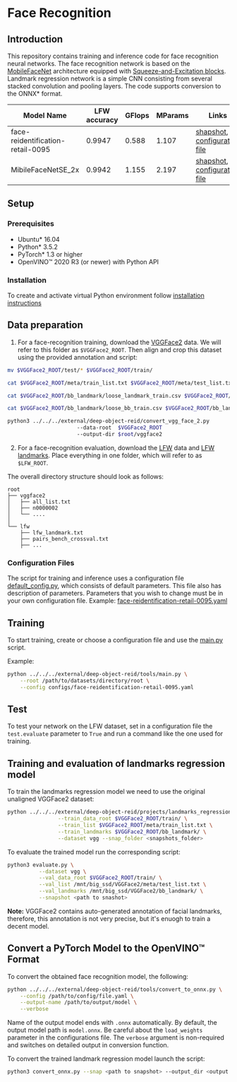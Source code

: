 # Face Recognition

## Introduction
This repository contains training and inference code for face recognition neural networks. The face recognition network is based on the [MobileFaceNet](https://arxiv.org/abs/1804.07573) architecture equipped with [Squeeze-and-Excitation blocks](https://arxiv.org/abs/1709.01507). Landmark regression network is a simple CNN consisting from several stacked convolution and pooling layers. The code supports conversion to the ONNX\* format.

| Model Name | LFW accuracy | GFlops | MParams | Links |
| ---        | ---          | ---    | ---     | ---   |
| face-reidentification-retail-0095 | 0.9947 | 0.588 | 1.107 | [shapshot](https://download.01.org/opencv/openvino_training_extensions/models/face_recognition/Mobilenet_se_focal_121000.pt), [configuration file](configs/face-reidentification-retail-0095.yaml) |
| MibileFaceNetSE_2x | 0.9942 | 1.155 | 2.197 | [shapshot](https://download.01.org/opencv/openvino_training_extensions/models/face_recognition/Mobilenet_2x_se_121000.pt), [configuration file](configs/mobile_face_net_se_2x_vgg2.yaml) |

## Setup

### Prerequisites

* Ubuntu\* 16.04
* Python\* 3.5.2
* PyTorch\* 1.3 or higher
* OpenVINO™ 2020 R3 (or newer) with Python API

### Installation

To create and activate virtual Python environment follow [installation instructions](../README.md)


## Data preparation

1. For a face-recognition training, download the [VGGFace2](http://www.robots.ox.ac.uk/~vgg/data/vgg_face2/) data. We will refer to this folder as `$VGGFace2_ROOT`. Then align and crop this dataset using the provided annotation and script:
```bash
mv $VGGFace2_ROOT/test/* $VGGFace2_ROOT/train/

cat $VGGFace2_ROOT/meta/train_list.txt $VGGFace2_ROOT/meta/test_list.txt >> $VGGFace2_ROOT/meta/all_list.txt

cat $VGGFace2_ROOT/bb_landmark/loose_landmark_train.csv $VGGFace2_ROOT/bb_landmark/loose_landmark_test.csv >> $VGGFace2_ROOT/bb_landmark/loose_landmark_all.csv

cat $VGGFace2_ROOT/bb_landmark/loose_bb_train.csv $VGGFace2_ROOT/bb_landmark/loose_bb_test.csv >> $VGGFace2_ROOT/bb_landmark/loose_bb_all.csv

python3 ../../../external/deep-object-reid/convert_vgg_face_2.py
                      --data-root  $VGGFace2_ROOT
                      --output-dir $root/vggface2
```

2. For a face-recognition evaluation, download the [LFW](http://vis-www.cs.umass.edu/lfw/) data and [LFW landmarks](https://github.com/clcarwin/sphereface_pytorch/blob/master/data/lfw_landmark.txt).  Place everything in one folder, which will refer to as `$LFW_ROOT`.

The overall directory structure should look as follows:

```
root
├── vggface2
│   ├── all_list.txt
│   ├── n0000002
│   └── ....
│
└── lfw
    ├── lfw_landmark.txt
    ├── pairs_bench_crossval.txt
    ├── ...
```

### Configuration Files

The script for training and inference uses a configuration file
[default_config.py](https://github.com/openvinotoolkit/deep-object-reid/tree/ote/scripts/default_config.py), which consists of default parameters.
This file also has description of parameters.
Parameters that you wish to change must be in your own configuration file.
Example: [face-reidentification-retail-0095.yaml](configs/face-reidentification-retail-0095.yaml)

## Training

To start training, create or choose a configuration file and use the [main.py](https://github.com/openvinotoolkit/deep-object-reid/tree/ote/tools/main.py) script.

Example:

```bash
python ../../../external/deep-object-reid/tools/main.py \
    --root /path/to/datasets/directory/root \
    --config configs/face-reidentification-retail-0095.yaml
```

## Test
To test your network on the LFW dataset, set in a configuration file the `test.evaluate` parameter to `True`
and run a command like the one used for training.

## Training and evaluation of landmarks regression model

To train the landmarks regression model we need to use the original
unaligned VGGFace2 dataset:

```bash
python ../../../external/deep-object-reid/projects/landmarks_regression/train.py \
                --train_data_root $VGGFace2_ROOT/train/ \
                --train_list $VGGFace2_ROOT/meta/train_list.txt \
                --train_landmarks $VGGFace2_ROOT/bb_landmark/ \
                --dataset vgg --snap_folder <snapshots_folder>
```

To evaluate the trained model run the corresponding script:
```bash
python3 evaluate.py \
          --dataset vgg \
          --val_data_root $VGGFace2_ROOT/train/ \
          --val_list /mnt/big_ssd/VGGFace2/meta/test_list.txt \
          --val_landmarks /mnt/big_ssd/VGGFace2/bb_landmark/ \
          --snapshot <path to snashot>
```

**Note:** VGGFace2 contains auto-generated annotation of facial landmarks, therefore, this annotation is not very precise, but it's enuogh to train a decent model.

## Convert a PyTorch Model to the OpenVINO™ Format

To convert the obtained face recognition model, the following:

```bash
python ../../../external/deep-object-reid/tools/convert_to_onnx.py \
    --config /path/to/config/file.yaml \
    --output-name /path/to/output/model \
    --verbose
```

Name of the output model ends with `.onnx` automatically.
By default, the output model path is `model.onnx`. Be careful about the `load_weights` parameter
 in the configurations file. The `verbose` argument is non-required and switches on detailed output in conversion function.

To convert the trained landmark regression model launch the script:

```bash
python3 convert_onnx.py --snap <path to snapshot> --output_dir <output directory>
```
